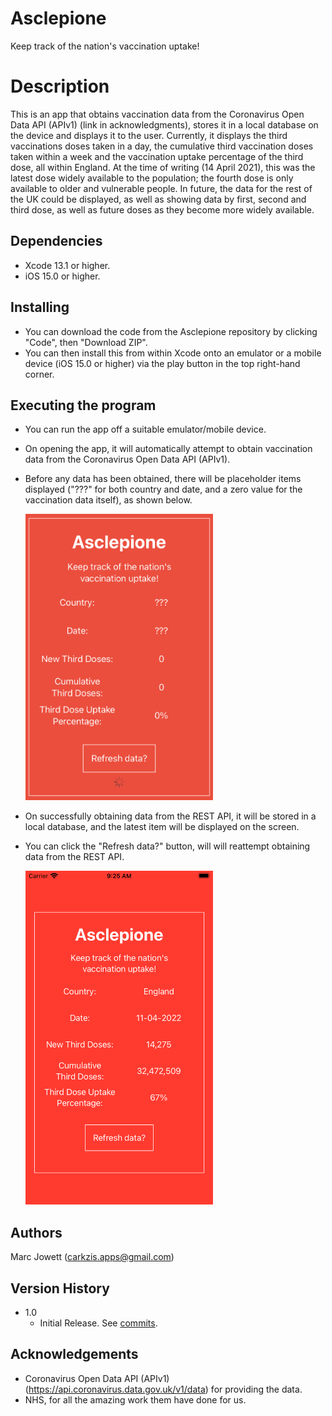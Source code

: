 # Asclepione
Keep track of the nation's vaccination uptake!

# Description
This is an app that obtains vaccination data from the Coronavirus Open Data API (APIv1) (link in acknowledgments), stores it in a local database on the device and displays it to the user. Currently, it displays the third vaccinations doses taken in a day, the cumulative third vaccination doses taken within a week and the vaccination uptake percentage of the third dose, all within England.  At the time of writing (14 April 2021), this was the latest dose widely available to the population; the fourth dose is only available to older and vulnerable people.  In future, the data for the rest of the UK could be displayed, as well as showing data by first, second and third dose, as well as future doses as they become more widely available.

## Dependencies
* Xcode 13.1 or higher.
* iOS 15.0 or higher.

## Installing
* You can download the code from the Asclepione repository by clicking "Code", then "Download ZIP".
* You can then install this from within Xcode onto an emulator or a mobile device (iOS 15.0 or higher) via the play button in the top right-hand corner.

## Executing the program
* You can run the app off a suitable emulator/mobile device.
* On opening the app, it will automatically attempt to obtain vaccination data from the Coronavirus Open Data API (APIv1).
* Before any data has been obtained, there will be placeholder items displayed ("???" for both country and date, and a zero value for the vaccination data itself), as shown below.

    <img src="https://github.com/Carkzis/Asclepione/blob/main/Screenshots/asclepione_awaiting_data.png?raw=true" width="300" />	
    
* On successfully obtaining data from the REST API, it will be stored in a local database, and the latest item will be displayed on the screen.
* You can click the "Refresh data?" button, will will reattempt obtaining data from the REST API.

    <img src="https://github.com/Carkzis/Asclepione/blob/main/Screenshots/asclepione_screenshot.png?raw=true" width="300" />

## Authors
Marc Jowett (carkzis.apps@gmail.com)

## Version History
* 1.0
  * Initial Release.  See [commits](https://github.com/Carkzis/Asclepione/commits/main).

## Acknowledgements
* Coronavirus Open Data API (APIv1) (https://api.coronavirus.data.gov.uk/v1/data) for providing the data.
* NHS, for all the amazing work them have done for us.
